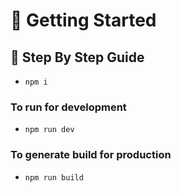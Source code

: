 # 🚀 Getting Started

## 🎯 Step By Step Guide

- `npm i`

### To run for development

- `npm run dev`

### To generate build for production

- `npm run build`